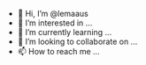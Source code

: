 - 👋 Hi, I’m @lemaaus
- 👀 I’m interested in ...
- 🌱 I’m currently learning ...
- 💞️ I’m looking to collaborate on ...
- 📫 How to reach me ...

<!---
lemaaus/lemaaus is a ✨ special ✨ repository because its `README.md` (this file) appears on your GitHub profile.
You can click the Preview link to take a look at your changes.
--->
